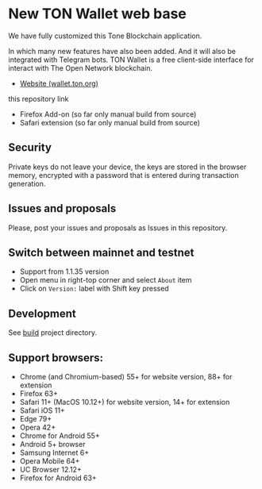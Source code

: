 # New TON Wallet web base 

We have fully customized this Tone Blockchain application.

In which many new features have also been added. And it will also be integrated with Telegram bots.
TON Wallet is a free client-side interface for interact with The Open Network blockchain.

- [Website (wallet.ton.org)](https://wallet.ton.org)

this repository link 


- Firefox Add-on (so far only manual build from source)
- Safari extension (so far only manual build from source)

## Security

Private keys do not leave your device, the keys are stored in the browser memory, encrypted with a password that is entered during transaction generation.

## Issues and proposals

Please, post your issues and proposals as Issues in this repository.

## Switch between mainnet and testnet

- Support from 1.1.35 version
- Open menu in right-top corner and select `About` item
- Click on `Version:` label with Shift key pressed

## Development

See [build](build) project directory.

## Support browsers:

- Chrome (and Chromium-based) 55+ for website version, 88+ for extension
- Firefox 63+
- Safari 11+ (MacOS 10.12+) for website version, 14+ for extension
- Safari iOS 11+
- Edge 79+
- Opera 42+
- Chrome for Android 55+
- Android 5+ browser
- Samsung Internet 6+
- Opera Mobile 64+
- UC Browser 12.12+
- Firefox for Android 63+